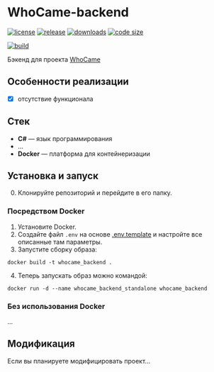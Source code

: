 # WhoCame-backend

[![license](https://img.shields.io/github/license/code-418-dpr/WhoCame-backend)](https://opensource.org/licenses/MIT)
[![release](https://img.shields.io/github/v/release/code-418-dpr/WhoCame-backend?include_prereleases)](https://github.com/code-418-dpr/WhoCame-backend/releases)
[![downloads](https://img.shields.io/github/downloads/code-418-dpr/WhoCame-backend/total)](https://github.com/code-418-dpr/WhoCame-backend/releases)
[![code size](https://img.shields.io/github/languages/code-size/code-418-dpr/WhoCame-backend.svg)](https://github.com/code-418-dpr/WhoCame-backend)

[![build](https://github.com/code-418-dpr/WhoCame-backend/actions/workflows/build.yaml/badge.svg)](https://github.com/code-418-dpr/WhoCame-backend/actions/workflows/build.yaml)

Бэкенд для проекта [WhoCame](https://github.com/code-418-dpr/WhoCame)

## Особенности реализации

- [x] отсутствие функционала

## Стек

- **C#** — язык программирования
- ...
- **Docker** — платформа для контейнеризации

## Установка и запуск

0. Клонируйте репозиторий и перейдите в его папку.

### Посредством Docker

1. Установите Docker.
2. Создайте файл `.env` на основе [.env.template](.env.template) и настройте все описанные там параметры.
3. Запустите сборку образа:

```shell
docker build -t whocame_backend .
```

4. Теперь запускать образ можно командой:
```shell
docker run -d --name whocame_backend_standalone whocame_backend
```

### Без использования Docker

...

## Модификация

Если вы планируете модифицировать проект...
